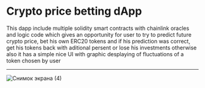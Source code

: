# Crypto price betting dApp 

This dapp include multiple solidity smart contracts with chainlink oracles and logic code which gives an opportunity for user to try to predict future crypto price, bet his own ERC20 tokens and if his prediction was correct, get his tokens back with aditional persent or lose his investments otherwise
also it has a simple nice UI with graphic desplaying of fluctuations of a token chosen by user 

___________________________________________________________________________________________________________________________
![Снимок экрана (4)](https://user-images.githubusercontent.com/104520210/194594318-1ef79c94-51ff-4732-b21b-fb96a1ad345f.png)
